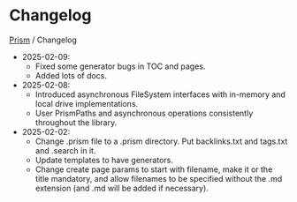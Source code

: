 # Changelog

<!-- prism:generate:breadcrumbs -->
[Prism](README.md) / Changelog
<!-- /prism:generate:breadcrumbs -->

- 2025-02-09:
  - Fixed some generator bugs in TOC and pages.
  - Added lots of docs.
- 2025-02-08:
  - Introduced asynchronous FileSystem interfaces with in-memory and local drive implementations.
  - User PrismPaths and asynchronous operations consistently throughout the library.
- 2025-02-02:
  - Change .prism file to a .prism directory. Put backlinks.txt and tags.txt and .search in it.
  - Update templates to have generators.
  - Change create page params to start with filename, make it or the title
  mandatory, and allow filenames to be specified without the .md extension (and
  .md will be added if necessary).

<!-- prism:metadata
---
title: Changelog
path: changelog.md
generator_types:
  - breadcrumbs
---
-->
